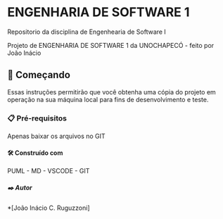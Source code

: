 <h1>ENGENHARIA DE SOFTWARE 1</h1>
<p>Repositorio da disciplina de Engenhearia de Software I</p>
<p>Projeto de ENGENHARIA DE SOFTWARE 1 da UNOCHAPECÓ - feito por João Inácio</p>
<h2>🚀 Começando</h2>
<p>Essas instruções permitirão que você obtenha uma cópia do projeto em operação na sua máquina local para fins de desenvolvimento e teste.</p>
<h3>📋 Pré-requisitos</h3>
<p>Apenas baixar os arquivos no GIT</p>
<h4>🛠️ Construído com</h4>
<h>PUML - MD - VSCODE - GIT</h>
<h5>✒️ Autor</h5>
<p> *[João Inácio C. Ruguzzoni]</p>
